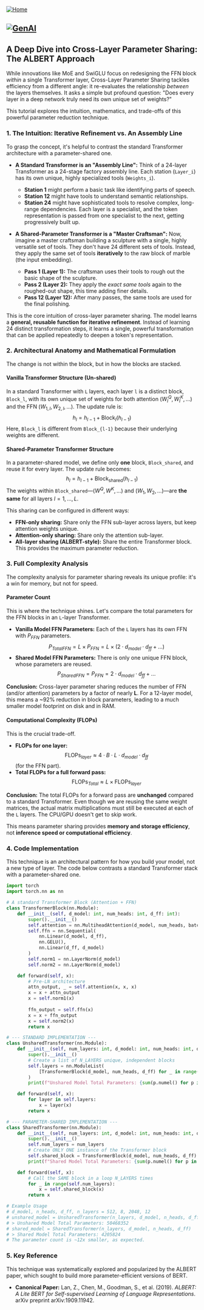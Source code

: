 [![Home](https://img.shields.io/badge/Home-Click%20Here-blue?style=flat&logo=homeadvisor&logoColor=white)](../../)

## [![GenAI](https://img.shields.io/badge/GenAI-Selected_Topics_in_Generative_AI-green?style=for-the-badge&logo=github)](../../main_page/GenAI)

## A Deep Dive into Cross-Layer Parameter Sharing: The ALBERT Approach

While innovations like MoE and SwiGLU focus on redesigning the FFN block *within* a single Transformer layer, Cross-Layer Parameter Sharing tackles efficiency from a different angle: it re-evaluates the relationship *between* the layers themselves. It asks a simple but profound question: "Does every layer in a deep network truly need its own unique set of weights?"

This tutorial explores the intuition, mathematics, and trade-offs of this powerful parameter reduction technique.

### 1. The Intuition: Iterative Refinement vs. An Assembly Line

To grasp the concept, it's helpful to contrast the standard Transformer architecture with a parameter-shared one.

* **A Standard Transformer is an "Assembly Line":** Think of a 24-layer Transformer as a 24-stage factory assembly line. Each station (`Layer_i`) has its own unique, highly specialized tools (`Weights_i`).
    * **Station 1** might perform a basic task like identifying parts of speech.
    * **Station 12** might have tools to understand semantic relationships.
    * **Station 24** might have sophisticated tools to resolve complex, long-range dependencies.
    Each layer is a specialist, and the token representation is passed from one specialist to the next, getting progressively built up.

* **A Shared-Parameter Transformer is a "Master Craftsman":** Now, imagine a master craftsman building a sculpture with a single, highly versatile set of tools. They don't have 24 different sets of tools. Instead, they apply the same set of tools **iteratively** to the raw block of marble (the input embedding).
    * **Pass 1 (Layer 1):** The craftsman uses their tools to rough out the basic shape of the sculpture.
    * **Pass 2 (Layer 2):** They apply the *exact same tools* again to the roughed-out shape, this time adding finer details.
    * **Pass 12 (Layer 12):** After many passes, the same tools are used for the final polishing.

This is the core intuition of cross-layer parameter sharing. The model learns a **general, reusable function for iterative refinement**. Instead of learning 24 distinct transformation steps, it learns a single, powerful transformation that can be applied repeatedly to deepen a token's representation.

### 2. Architectural Anatomy and Mathematical Formulation

The change is not within the block, but in how the blocks are stacked.

#### Vanilla Transformer Structure (Un-shared)
In a standard Transformer with `L` layers, each layer `l` is a distinct block, `Block_l`, with its own unique set of weights for both attention ($W_{l}^Q, W_{l}^K, \dots$) and the FFN ($W_{1,l}, W_{2,l}, \dots$). The update rule is:
$$h_l = h_{l-1} + \text{Block}_l(h_{l-1})$$
Here, `Block_l` is different from `Block_{l-1}` because their underlying weights are different.

#### Shared-Parameter Transformer Structure
In a parameter-shared model, we define only **one** block, `Block_shared`, and reuse it for every layer. The update rule becomes:
$$h_l = h_{l-1} + \text{Block}_{\text{shared}}(h_{l-1})$$
The weights within `Block_shared`—($W^Q, W^K, \dots$) and ($W_1, W_2, \dots$)—are **the same** for all layers $l=1, \dots, L$.

This sharing can be configured in different ways:
* **FFN-only sharing:** Share only the FFN sub-layer across layers, but keep attention weights unique.
* **Attention-only sharing:** Share only the attention sub-layer.
* **All-layer sharing (ALBERT-style):** Share the entire Transformer block. This provides the maximum parameter reduction.

### 3. Full Complexity Analysis

The complexity analysis for parameter sharing reveals its unique profile: it's a win for memory, but not for speed.

#### Parameter Count

This is where the technique shines. Let's compare the total parameters for the FFN blocks in an `L`-layer Transformer.

* **Vanilla Model FFN Parameters:** Each of the `L` layers has its own FFN with $P_{FFN}$ parameters.
    $$P_{TotalFFN} = L \times P_{FFN} = L \times (2 \cdot d_{model} \cdot d_{ff} + \dots)$$
* **Shared Model FFN Parameters:** There is only one unique FFN block, whose parameters are reused.
    $$P_{SharedFFN} = P_{FFN} = 2 \cdot d_{model} \cdot d_{ff} + \dots$$

**Conclusion:** Cross-layer parameter sharing reduces the number of FFN (and/or attention) parameters by a factor of nearly **L**. For a 12-layer model, this means a ~92% reduction in block parameters, leading to a much smaller model footprint on disk and in RAM.

#### Computational Complexity (FLOPs)

This is the crucial trade-off.

* **FLOPs for one layer:** $$\text{FLOPs}_{layer} \approx 4 \cdot B \cdot L \cdot d_{model} \cdot d_{ff}$$ (for the FFN part).
* **Total FLOPs for a full forward pass:**
    $$\text{FLOPs}_{Total} \approx L \times \text{FLOPs}_{layer}$$

**Conclusion:** The total FLOPs for a forward pass are **unchanged** compared to a standard Transformer. Even though we are reusing the same weight matrices, the actual matrix multiplications must still be executed at each of the `L` layers. The CPU/GPU doesn't get to skip work.

This means parameter sharing provides **memory and storage efficiency**, not **inference speed or computational efficiency**.

### 4. Code Implementation

This technique is an architectural pattern for how you build your model, not a new type of layer. The code below contrasts a standard Transformer stack with a parameter-shared one.

```python
import torch
import torch.nn as nn

# A standard Transformer Block (Attention + FFN)
class TransformerBlock(nn.Module):
    def __init__(self, d_model: int, num_heads: int, d_ff: int):
        super().__init__()
        self.attention = nn.MultiheadAttention(d_model, num_heads, batch_first=True)
        self.ffn = nn.Sequential(
            nn.Linear(d_model, d_ff),
            nn.GELU(),
            nn.Linear(d_ff, d_model)
        )
        self.norm1 = nn.LayerNorm(d_model)
        self.norm2 = nn.LayerNorm(d_model)

    def forward(self, x):
        # Pre-LN architecture
        attn_output, _ = self.attention(x, x, x)
        x = x + attn_output
        x = self.norm1(x)
        
        ffn_output = self.ffn(x)
        x = x + ffn_output
        x = self.norm2(x)
        return x

# --- STANDARD IMPLEMENTATION ---
class UnsharedTransformer(nn.Module):
    def __init__(self, num_layers: int, d_model: int, num_heads: int, d_ff: int):
        super().__init__()
        # Create a list of N_LAYERS unique, independent blocks
        self.layers = nn.ModuleList(
            [TransformerBlock(d_model, num_heads, d_ff) for _ in range(num_layers)]
        )
        print(f"Unshared Model Total Parameters: {sum(p.numel() for p in self.parameters())}")

    def forward(self, x):
        for layer in self.layers:
            x = layer(x)
        return x

# --- PARAMETER-SHARED IMPLEMENTATION ---
class SharedTransformer(nn.Module):
    def __init__(self, num_layers: int, d_model: int, num_heads: int, d_ff: int):
        super().__init__()
        self.num_layers = num_layers
        # Create ONLY ONE instance of the Transformer block
        self.shared_block = TransformerBlock(d_model, num_heads, d_ff)
        print(f"Shared Model Total Parameters: {sum(p.numel() for p in self.parameters())}")

    def forward(self, x):
        # Call the SAME block in a loop N_LAYERS times
        for _ in range(self.num_layers):
            x = self.shared_block(x)
        return x

# Example Usage
# d_model, n_heads, d_ff, n_layers = 512, 8, 2048, 12
# unshared_model = UnsharedTransformer(n_layers, d_model, n_heads, d_ff)
# > Unshared Model Total Parameters: 50468352
# shared_model = SharedTransformer(n_layers, d_model, n_heads, d_ff)
# > Shared Model Total Parameters: 4205824
# The parameter count is ~12x smaller, as expected.
```

### 5. Key Reference

This technique was systematically explored and popularized by the ALBERT paper, which sought to build more parameter-efficient versions of BERT.

* **Canonical Paper:** Lan, Z., Chen, M., Goodman, S., et al. (2019). *ALBERT: A Lite BERT for Self-supervised Learning of Language Representations*. arXiv preprint arXiv:1909.11942.
